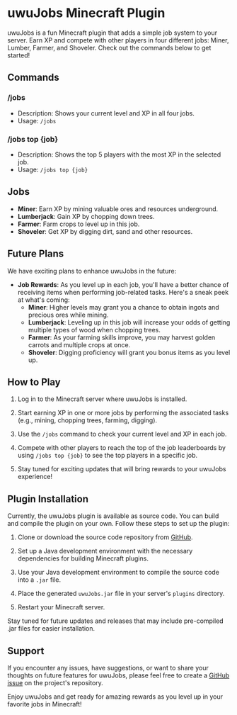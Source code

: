 # uwuJobs Minecraft Plugin

uwuJobs is a fun Minecraft plugin that adds a simple job system to your server. Earn XP and compete with other players in four different jobs: Miner, Lumber, Farmer, and Shoveler. Check out the commands below to get started!

## Commands

### /jobs
- Description: Shows your current level and XP in all four jobs.
- Usage: `/jobs`

### /jobs top {job}
- Description: Shows the top 5 players with the most XP in the selected job.
- Usage: `/jobs top {job}`

## Jobs

- **Miner**: Earn XP by mining valuable ores and resources underground.
- **Lumberjack**: Gain XP by chopping down trees.
- **Farmer**: Farm crops to level up in this job.
- **Shoveler**: Get XP by digging dirt, sand and other resources.

## Future Plans

We have exciting plans to enhance uwuJobs in the future:

- **Job Rewards**: As you level up in each job, you'll have a better chance of receiving items when performing job-related tasks. Here's a sneak peek at what's coming:
  - **Miner**: Higher levels may grant you a chance to obtain ingots and precious ores while mining.
  - **Lumberjack**: Leveling up in this job will increase your odds of getting multiple types of wood when chopping trees.
  - **Farmer**: As your farming skills improve, you may harvest golden carrots and multiple crops at once.
  - **Shoveler**: Digging proficiency will grant you bonus items as you level up.

## How to Play

1. Log in to the Minecraft server where uwuJobs is installed.

2. Start earning XP in one or more jobs by performing the associated tasks (e.g., mining, chopping trees, farming, digging).

3. Use the `/jobs` command to check your current level and XP in each job.

4. Compete with other players to reach the top of the job leaderboards by using `/jobs top {job}` to see the top players in a specific job.

5. Stay tuned for exciting updates that will bring rewards to your uwuJobs experience!

## Plugin Installation

Currently, the uwuJobs plugin is available as source code. You can build and compile the plugin on your own. Follow these steps to set up the plugin:

1. Clone or download the source code repository from [GitHub](https://github.com/MartinRostejnsky/uwuJobs).

2. Set up a Java development environment with the necessary dependencies for building Minecraft plugins.

3. Use your Java development environment to compile the source code into a `.jar` file.

4. Place the generated `uwuJobs.jar` file in your server's `plugins` directory.

5. Restart your Minecraft server.

Stay tuned for future updates and releases that may include pre-compiled .jar files for easier installation.

## Support

If you encounter any issues, have suggestions, or want to share your thoughts on future features for uwuJobs, please feel free to create a [GitHub issue](https://github.com/MartinRostejnsky/uwuJobs/issues) on the project's repository.

Enjoy uwuJobs and get ready for amazing rewards as you level up in your favorite jobs in Minecraft!
